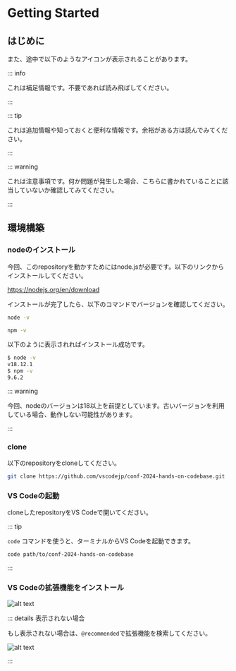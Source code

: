 # Getting Started

## はじめに

また、途中で以下のようなアイコンが表示されることがあります。

::: info

これは補足情報です。不要であれば読み飛ばしてください。

:::

::: tip

これは追加情報や知っておくと便利な情報です。余裕がある方は読んでみてください。

:::

::: warning

これは注意事項です。何か問題が発生した場合、こちらに書かれていることに該当していないか確認してみてください。

:::

## 環境構築

### nodeのインストール

今回、このrepositoryを動かすためにはnode.jsが必要です。以下のリンクからインストールしてください。

<https://nodejs.org/en/download>

インストールが完了したら、以下のコマンドでバージョンを確認してください。

```bash
node -v
```

```bash
npm -v
```

以下のように表示されればインストール成功です。

```bash
$ node -v
v18.12.1
$ npm -v
9.6.2
```

::: warning

今回、nodeのバージョンは18以上を前提としています。古いバージョンを利用している場合、動作しない可能性があります。

:::

### clone

以下のrepositoryをcloneしてください。

```bash
git clone https://github.com/vscodejp/conf-2024-hands-on-codebase.git
```

### VS Codeの起動

cloneしたrepositoryをVS Codeで開いてください。

::: tip

`code` コマンドを使うと、ターミナルからVS Codeを起動できます。

```bash
code path/to/conf-2024-hands-on-codebase
```

:::

### VS Codeの拡張機能をインストール

![alt text](/images/install-recommended-extension.png)

::: details 表示されない場合

もし表示されない場合は、`@recommended`で拡張機能を検索してください。

![alt text](/images/search-recommended-extension.png)

:::
